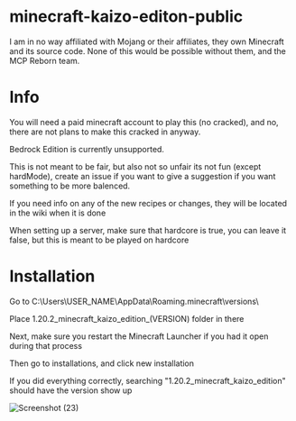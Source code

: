 # minecraft-kaizo-editon-public

I am in no way affiliated with Mojang or their affiliates, they own Minecraft and its source code. None of this would be possible without them, and the MCP Reborn team.


# Info

You will need a paid minecraft account to play this (no cracked), and no, there are not plans to make this cracked in anyway.

Bedrock Edition is currently unsupported.

This is not meant to be fair, but also not so unfair its not fun (except hardMode), create an issue if you want to give a suggestion if you want something to be more balenced.

If you need info on any of the new recipes or changes, they will be located in the wiki when it is done

When setting up a server, make sure that hardcore is true, you can leave it false, but this is meant to be played on hardcore


# Installation

Go to C:\Users\USER_NAME\AppData\Roaming\.minecraft\versions\

Place 1.20.2_minecraft_kaizo_edition_(VERSION) folder in there

Next, make sure you restart the Minecraft Launcher if you had it open during that process

Then go to installations, and click new installation

If you did everything correctly, searching "1.20.2_minecraft_kaizo_edition" should have the version show up

![Screenshot (23)](https://github.com/archerv123456/minecraft-kaizo-editon-public/assets/87618338/6def97c3-6705-4b4f-8106-c53585d05269)
